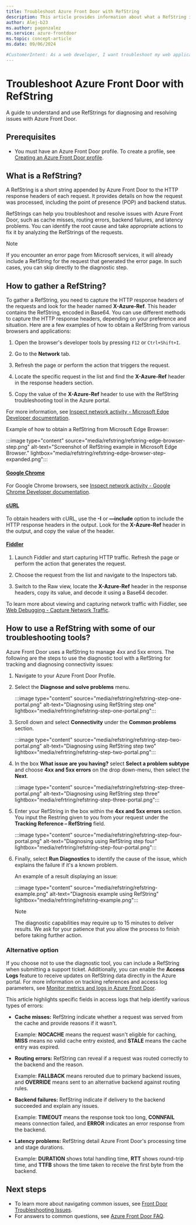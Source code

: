 ```yaml
---
title: Troubleshoot Azure Front Door with RefString 
description: This article provides information about what a RefString is and how to gather them 
author: Alej-b23 
ms.author: pagonzalez 
ms.service: azure-frontdoor 
ms.topic: concept-article 
ms.date: 09/06/2024

#CustomerIntent: As a web developer, I want troubleshoot my web application using a RefString.
---
```


# Troubleshoot Azure Front Door with RefString

A guide to understand and use RefStrings for diagnosing and resolving issues with Azure Front Door.


## Prerequisites

* You must have an Azure Front Door profile. To create a profile, see [Creating an Azure Front Door profile](learn.microsoft.com/en-us/azure/frontdoor/create-front-door-portal).


## What is a RefString?

A RefString is a short string appended by Azure Front Door to the HTTP response headers of each request. It provides details on how the request was processed, including the point of presence (POP) and backend status.

RefStrings can help you troubleshoot and resolve issues with Azure Front Door, such as cache misses, routing errors, backend failures, and latency problems. You can identify the root cause and take appropriate actions to fix it by analyzing the RefStrings of the requests.

> [!NOTE] 
> If you encounter an error page from Microsoft services, it will already include a RefString for the request that generated the error page. In such cases, you can skip directly to the diagnostic step. 

## How to gather a RefString?

To gather a RefString, you need to capture the HTTP response headers of the requests and look for the header named **X-Azure-Ref**. This header contains the RefString, encoded in Base64. You can use different methods to capture the HTTP response headers, depending on your preference and situation. Here are a few examples of how to obtain a RefString from various browsers and applications:

1. Open the browser's developer tools by pressing `F12` or `Ctrl+Shift+I`.

1. Go to the **Network** tab.

1. Refresh the page or perform the action that triggers the request.

1. Locate the specific request in the list and find the **X-Azure-Ref** header in the response headers section.

1. Copy the value of the **X-Azure-Ref** header to use with the RefString troubleshooting tool in the Azure portal.

For more information, see [Inspect network activity - Microsoft Edge Developer documentation](/microsoft-edge/devtools-guide-chromium/network/).

Example of how to obtain a RefString from Microsoft Edge Browser:

:::image type="content" source="media/refstring/refstring-edge-browser-step.png" alt-text="Screenshot of RefString example in Microsoft Edge Browser." lightbox="media/refstring/refstring-edge-browser-step-expanded.png":::

#### [Google Chrome](#tab/chrome)

For Google Chrome browsers, see [Inspect network activity - Google Chrome Developer documentation](https://developer.chrome.com/docs/devtools/network).

#### [cURL](#tab/curl)

To obtain headers with cURL, use the **-I** or **—include** option to include the HTTP response headers in the output. Look for the **X-Azure-Ref** header in the output, and copy the value of the header.

#### [Fiddler](#tab/fiddler)

1. Launch Fiddler and start capturing HTTP traffic. Refresh the page or perform the action that generates the request.

1. Choose the request from the list and navigate to the Inspectors tab.

1. Switch to the Raw view, locate the **X-Azure-Ref** header in the response headers, copy its value, and decode it using a Base64 decoder.

To learn more about viewing and capturing network traffic with Fiddler, see [Web Debugging - Capture Network Traffic](https://www.telerik.com/fiddler/usecases/web-debugging). 

## How to use a RefString with some of our troubleshooting tools?
Azure Front Door uses a RefString to manage 4xx and 5xx errors. The following are the steps to use the diagnostic tool with a RefString for tracking and diagnosing connectivity issues:

1.	Navigate to your Azure Front Door Profile.

1.	Select the **Diagnose and solve problems** menu.
 
    :::image type="content" source="media/refstring/refstring-step-one-portal.png" alt-text="Diagnosing using RefString step one" lightbox="media/refrtring/refstring-step-one-portal.png":::

1.	Scroll down and select **Connectivity** under the **Common problems** section.

    :::image type="content" source="media/refstring/refstring-step-two-portal.png" alt-text="Diagnosing using RefString step two" lightbox="media/refrtring/refstring-step-two-portal.png":::

1.	In the box **What issue are you having?** select **Select a problem subtype** and choose **4xx and 5xx errors** on the drop down-menu, then select the **Next**.

    :::image type="content" source="media/refstring/refstring-step-three-portal.png" alt-text="Diagnosing using RefString step three" lightbox="media/refrtring/refstring-step-three-portal.png":::
 
1.	Enter your RefString in the box within the **4xx and 5xx errors** section. You input the Restring given to you from your request under the **Tracking Reference – RefString** field.

    :::image type="content" source="media/refstring/refstring-step-four-portal.png" alt-text="Diagnosing using RefString step four" lightbox="media/refrtring/refstring-step-four-portal.png":::

1. Finally, select **Run Diagnostics** to identify the cause of the issue, which explains the failure if it's a known problem.

    An example of a result displaying an issue: 

    :::image type="content" source="media/refstring/refstring-example.png" alt-text="Diagnosis example using RefString" lightbox="media/refrtring/refstring-example.png":::

    > [!NOTE] 
    > The diagnostic capabilities may require up to 15 minutes to deliver results. We ask for your patience that you allow the process to finish before taking further action.

### Alternative option

If you choose not to use the diagnostic tool, you can include a RefString when submitting a support ticket. Additionally, you can enable the **Access Logs** feature to receive updates on RefString data directly in the Azure portal. For more information on tracking references and access log parameters, see [Monitor metrics and logs in Azure Front Door](https://learn.microsoft.com/en-us/azure/frontdoor/front-door-diagnostics?pivots=front-door-standard-premium#access-log). 

This article highlights specific fields in access logs that help identify various types of errors:

* **Cache misses:** RefString indicate whether a request was served from the cache and provide reasons if it wasn't.

    Example: **NOCACHE** means the request wasn't eligible for caching, **MISS** means no valid cache entry existed, and **STALE** means the cache entry was expired.

* **Routing errors:** RefString can reveal if a request was routed correctly to the backend and the reason.
        
    Example: **FALLBACK** means rerouted due to primary backend issues, and **OVERRIDE** means sent to an alternative backend against routing rules.

* **Backend failures:** RefString indicate if delivery to the backend succeeded and explain any issues.
    
    Example: **TIMEOUT** means the response took too long, **CONNFAIL** means connection failed, and **ERROR** indicates an error response from the backend.

* **Latency problems:** RefString detail Azure Front Door's processing time and stage durations.

    Example: **DURATION** shows total handling time, **RTT** shows round-trip time, and **TTFB** shows the time taken to receive the first byte from the backend.

## Next steps

* To learn more about navigating common issues, see [Front Door Troubleshooting Issues](https://learn.microsoft.com/en-us/azure/frontdoor/troubleshoot-issues). 
* For answers to common questions, see [Azure Front Door FAQ](https://learn.microsoft.com/en-us/azure/frontdoor/front-door-faq).